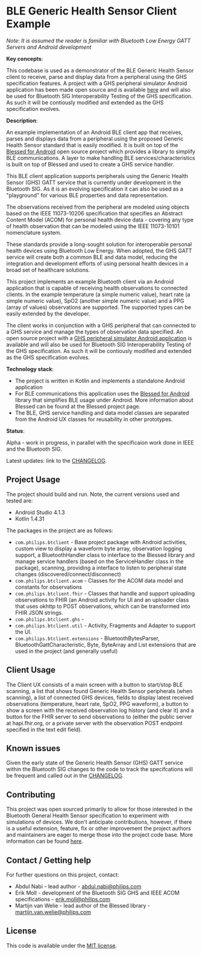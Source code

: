 # BLE Generic Health Sensor Client Example

*Note: It is assumed the reader is familiar with Bluetooth Low Energy GATT Servers and Android development*

**Key concepts**:

This codebase is used as a demonstrator of the BLE Generic Health Sensor client to receive, parse and display data from a peripheral using the GHS specification features. A project with a GHS peripheral simulator Android application has been made open source and is available [here](https://github.com/philips-labs/BLE-GHS-Server-Simulator) and will also be used for Bluetooth SIG Interoperability Testing of the GHS specification. As such it will be contiously modified and extended as the GHS specification evolves.

**Description**:  

An example implementation of an Android BLE client app that receives, parses and displays data from a peripheral using the proposed Generic Health Sensor standard that is easily modified. It is built on top of the [Blessed for Android](https://github.com/weliem/blessed-android) open source project which provides a library to simplify BLE communications. A layer to make handling BLE services/characteristics is built on top of Blessed and used to create a GHS service handler.

This BLE client application supports peripherals using the Generic Health Sensor (GHS) GATT service that is currently under development in the Bluetooth SIG. As it is an evolving specification it can also be used as a "playground" for various BLE properties and data representation.

The observations received from the peripheral are modeled using objects based on the IEEE 11073-10206 specification that specifies an Abstract Content Model (ACOM) for personal health device data - covering any type of health observation that can be modeled using the IEEE 11073-10101 nomenclature system.

These standards provide a long-sought solution for interoperable personal health devices using Bluetooth Low Energy. When adopted, the GHS GATT service will create both a common BLE and data model, reducing the integration and development efforts of using personal health devices in a broad set of healthcare solutions.

This project implements an example Bluetooth client via an Android application that is capable of receiving health observations to connected clients. In the example temperature (a simple numeric value), heart rate (a simple numeric value), SpO2 (another simple numeric value) and a PPG (array of values) observations are supported. The supported types can be easily extended by the developer.

The client works in conjunction with a GHS peripheral that can connected to a GHS service and manage the types of observation data specified. An open source project with a [GHS peripheral simulator Android application](https://github.com/philips-labs/BLE-GHS-Server-Simulator) is available  and will also be used for Bluetooth SIG Interoperability Testing of the GHS specification. As such it will be contiously modified and extended as the GHS specification evolves.

**Technology stack**: 

* The project is written in Kotlin and implements a standalone Android application
* For BLE communications this application uses the [Blessed for Android](https://github.com/weliem/blessed-android) library that simplifies BLE usage under Android. More information about Blessed can be found at the Blessed project page.
* The BLE, GHS service handling and data model classes are separated from the Android UX classes for reusability in other prototypes.

**Status**:

Alpha - work in progress, in parallel with the specificaion work done in IEEE and the Bluetooth SIG.

Latest updates: link to the [CHANGELOG](CHANGELOG.md).

## Project Usage

The project should build and run. Note, the current versions used and tested are:
* Android Studio 4.1.3
* Kotlin 1.4.31

The packages in the project are as follows:
* ```com.philips.btclient``` - Base project package with Android activities, custom view to display a waveform byte array, observation logging support, a BluetoothHandler class to interface to the Blessed library and manage service handlers (based on the ServiceHandler class in the package), scanning, providing a interface to listen to peripheral state changes (discovered/connect/disconnect)
* ```com.philips.btclient.acom``` - Classes for the ACOM data model and constants for observations
* ```com.philips.btclient.fhir``` - Classes that handle and support uploading observations to FHIR (an Android activity for UI and an uploader class that uses okhttp to POST observations, which can be transformed into FHIR JSON strings.
* ```com.philips.btclient.ghs``` - 
* ```com.philips.btclient.util``` - Activity, Fragments and Adapter to support the UI.
* ```com.philips.btclient.extensions``` - BluetoothBytesParser, BluetoothGattCharacteristic, Byte, ByteArray and List extensions that are used in the project (and generally useful)

## Client Usage

The Client UX consists of a main screen with a button to start/stop BLE scanning, a list that shows found Generic Health Sensor peripherals (when scanning), a list of connected GHS devices, fields to display latest received observations (temperature, heart rate, SpO2, PPG waveform), a button to show a screen with the received observation log history (and clear it) and a button for the FHIR server to send observations to (either the public server at hapi.fhir.org, or a private server with the observation POST endpoint specified in the text edit field).

## Known issues

Given the early state of the Generic Health Sensor (GHS) GATT service within the Bluetooth SIG changes to the code to track the specifcations will be frequent and called out in the [CHANGELOG](CHANGELOG.md).

## Contributing

This project was open sourced primarily to allow for those interested in the Bluetooth General Health Sensor specification to experiment with simulations of devices. We don't anticipate contributions, however, if there is a useful extension, feature, fix or other improvement the project authors and maintainers are eager to merge those into the project code base. More information can be found [here](CONTRIBUTING.md).

## Contact / Getting help

For further questions on this project, contact:
* Abdul Nabi - lead author - abdul.nabi@philips.com
* Erik Moll - development of the Bluetooth SIG GHS and IEEE ACOM specifications - erik.moll@philips.com
* Martijn van Welie - lead author of the Blessed library - martijn.van.welie@philips.com

## License
This code is available under the [MIT license](LICENSE.md).
